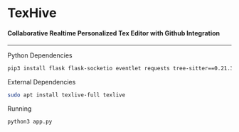 # TexHive
#### Collaborative Realtime Personalized Tex Editor with Github Integration

---

Python Dependencies

```bash
pip3 install flask flask-socketio eventlet requests tree-sitter==0.21.3 tree-sitter-languages --break-system-packages 
```

External Dependencies
```bash
sudo apt install texlive-full texlive
```

Running
```bash
python3 app.py
```